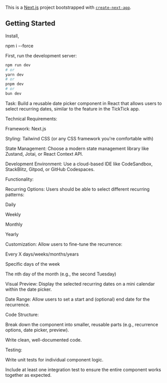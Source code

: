 This is a [Next.js](https://nextjs.org) project bootstrapped with [`create-next-app`](https://github.com/vercel/next.js/tree/canary/packages/create-next-app).

## Getting Started

Install, 

npm i --force


First, run the development server:

```bash
npm run dev
# or
yarn dev
# or
pnpm dev
# or
bun dev
```

Task: Build a reusable date picker component in React that allows users to select recurring dates, similar to the feature in the TickTick app.

Technical Requirements:

Framework: Next.js

Styling: Tailwind CSS (or any CSS framework you're comfortable with)

State Management: Choose a modern state management library like Zustand, Jotai, or React Context API.

Development Environment: Use a cloud-based IDE like CodeSandbox, StackBlitz, Gitpod, or GitHub Codespaces.

Functionality:

Recurring Options: Users should be able to select different recurring patterns:

Daily

Weekly

Monthly

Yearly

Customization: Allow users to fine-tune the recurrence:

Every X days/weeks/months/years

Specific days of the week

The nth day of the month (e.g., the second Tuesday)

Visual Preview: Display the selected recurring dates on a mini calendar within the date picker.

Date Range: Allow users to set a start and (optional) end date for the recurrence.

Code Structure:

Break down the component into smaller, reusable parts (e.g., recurrence options, date picker, preview).

Write clean, well-documented code.

Testing:

Write unit tests for individual component logic.

Include at least one integration test to ensure the entire component works together as expected.